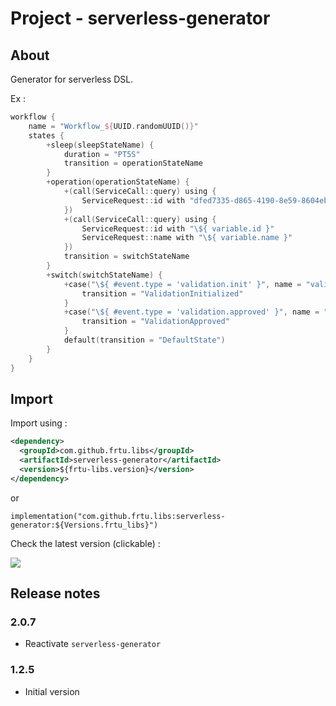 # Project - serverless-generator

## About

Generator for serverless DSL.

Ex :

```kotlin
workflow {
    name = "Workflow_${UUID.randomUUID()}"
    states {
        +sleep(sleepStateName) {
            duration = "PT5S"
            transition = operationStateName
        }
        +operation(operationStateName) {
            +(call(ServiceCall::query) using {
                ServiceRequest::id with "dfed7335-d865-4190-8e59-8604ebdb7963"
            })
            +(call(ServiceCall::query) using {
                ServiceRequest::id with "\${ variable.id }"
                ServiceRequest::name with "\${ variable.name }"
            })
            transition = switchStateName
        }
        +switch(switchStateName) {
            +case("\${ #event.type = 'validation.init' }", name = "validation.init") {
                transition = "ValidationInitialized"
            }
            +case("\${ #event.type = 'validation.approved' }", name = "validation.approved") {
                transition = "ValidationApproved"
            }
            default(transition = "DefaultState")
        }
    }
}
```

## Import

Import using :

```XML
<dependency>
  <groupId>com.github.frtu.libs</groupId>
  <artifactId>serverless-generator</artifactId>
  <version>${frtu-libs.version}</version>
</dependency>
```

or

```
implementation("com.github.frtu.libs:serverless-generator:${Versions.frtu_libs}")
```

Check the latest version (clickable) :

[<img src="https://img.shields.io/maven-central/v/com.github.frtu.libs/serverless-generator.svg?label=latest%20release%20:%20serverless-generator"/>](https://search.maven.org/#search%7Cga%7C1%7Ca%3A%22serverless-generator%22+g%3A%22com.github.frtu.libs%22)

## Release notes

### 2.0.7

* Reactivate `serverless-generator`

### 1.2.5

* Initial version
